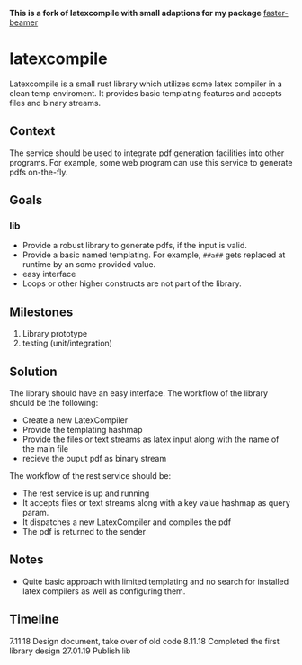 **This is a fork of latexcompile with small adaptions for my package** [faster-beamer](https://github.com/theHamsta/faster-beamer)

# latexcompile

Latexcompile is a small rust library which utilizes 
some latex compiler in a clean temp enviroment. 
It provides basic templating features and accepts files and binary streams.

## Context

The service should be used to integrate pdf generation facilities into
other programs. For example, some web program can use this service to
generate pdfs on-the-fly.

## Goals
### lib

* Provide a robust library to generate pdfs, if the input is valid.
* Provide a basic named templating. For example, `##a##` gets replaced at runtime by an some provided value. 
* easy interface
* Loops or other higher constructs are not part of the library.

## Milestones

1. Library prototype
3. testing (unit/integration)

## Solution

The library should have an easy interface.
The workflow of the library should be the following:
- Create a new LatexCompiler
- Provide the templating hashmap
- Provide the files or text streams as latex input
  along with the name of the main file
- recieve the ouput pdf as binary stream

The workflow of the rest service should be:
- The rest service is up and running
- It accepts files or text streams along with
  a key value hashmap as query param.
- It dispatches a new LatexCompiler and compiles the pdf
- The pdf is returned to the sender

## Notes

- Quite basic approach with limited templating
  and no search for installed latex compilers as
  well as configuring them.

## Timeline

7.11.18 Design document, take over of old code
8.11.18 Completed the first library design
27.01.19 Publish lib
